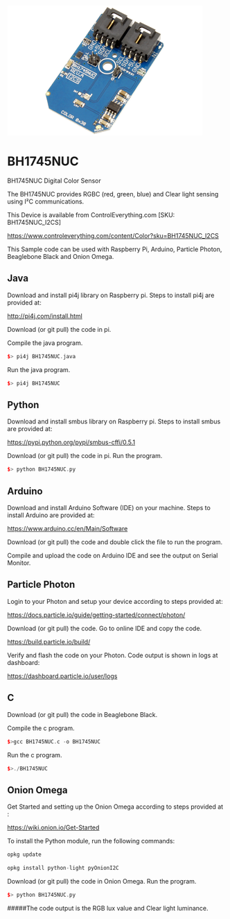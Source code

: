 [![BH1745NUC](BH1745NUC_I2CS.png)](https://www.controleverything.com/content/Color?sku=BH1745NUC_I2CS)
# BH1745NUC
BH1745NUC Digital Color Sensor

The BH1745NUC provides RGBC (red, green, blue) and Clear light sensing using I²C communications.

This Device is available from ControlEverything.com [SKU: BH1745NUC_I2CS]

https://www.controleverything.com/content/Color?sku=BH1745NUC_I2CS

This Sample code can be used with Raspberry Pi, Arduino, Particle Photon, Beaglebone Black and Onion Omega.

## Java
Download and install pi4j library on Raspberry pi. Steps to install pi4j are provided at:

http://pi4j.com/install.html

Download (or git pull) the code in pi.

Compile the java program.
```cpp
$> pi4j BH1745NUC.java
```

Run the java program.
```cpp
$> pi4j BH1745NUC
```

## Python
Download and install smbus library on Raspberry pi. Steps to install smbus are provided at:

https://pypi.python.org/pypi/smbus-cffi/0.5.1

Download (or git pull) the code in pi. Run the program.

```cpp
$> python BH1745NUC.py
```

## Arduino
Download and install Arduino Software (IDE) on your machine. Steps to install Arduino are provided at:

https://www.arduino.cc/en/Main/Software

Download (or git pull) the code and double click the file to run the program.

Compile and upload the code on Arduino IDE and see the output on Serial Monitor.


## Particle Photon

Login to your Photon and setup your device according to steps provided at:

https://docs.particle.io/guide/getting-started/connect/photon/

Download (or git pull) the code. Go to online IDE and copy the code.

https://build.particle.io/build/

Verify and flash the code on your Photon. Code output is shown in logs at dashboard:

https://dashboard.particle.io/user/logs


## C

Download (or git pull) the code in Beaglebone Black.

Compile the c program.
```cpp
$>gcc BH1745NUC.c -o BH1745NUC
```
Run the c program.
```cpp
$>./BH1745NUC
```

## Onion Omega

Get Started and setting up the Onion Omega according to steps provided at :

https://wiki.onion.io/Get-Started

To install the Python module, run the following commands:
```cpp
opkg update
```
```cpp
opkg install python-light pyOnionI2C
```

Download (or git pull) the code in Onion Omega. Run the program.

```cpp
$> python BH1745NUC.py
```

#####The code output is the RGB lux value and Clear light luminance.
